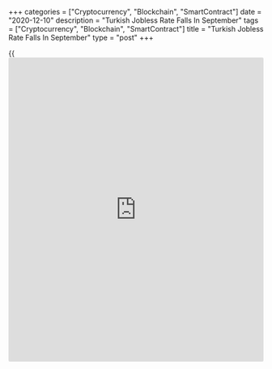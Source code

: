 +++
categories = ["Cryptocurrency", "Blockchain", "SmartContract"]
date = "2020-12-10"
description = "Turkish Jobless Rate Falls In September"
tags = ["Cryptocurrency", "Blockchain", "SmartContract"]
title = "Turkish Jobless Rate Falls In September"
type = "post"
+++

{{<iframe id="large-banner" src="https://www.bounty.group/#slide=8.0" width="100%" height="600" scrolling="no" style="border: 0px solid rgb(216, 221, 230); border-radius: 3px;">}}

Turkey's jobless rate decreased in September, data from the Turkish
Statistical Institute showed on Thursday.

The unemployment rate decreased to a seasonally adjusted 12.7 percent in
September from 13.1 percent in August. In the same month last year, the
rate was 13.8 percent.

On an unadjusted basis, the jobless rate fell to 12.7 percent in
September from 13.8 percent in the same month of 2019. In August, the
unemployment rate was 13.2 percent.

The youth unemployment rate, which applies to the 15 to 24 age group,
fell to 24.3 percent in September from 26.1 percent in the previous
year. The rate was 26.1 percent in the previous month.

The number of unemployed persons fell to 4.016 million in September from
4.566 million in the same month last year.

For comments and feedback [contact](https://www.playgroundfx.com/contact/): editorial@rtt[news](https://www.letsplayfx.com/blog/forex-news-website/).com

[Economic News][1]

 **What parts of the world are seeing the best (and worst) economic
performances lately? Click[here][2] to check out our [Econ Scorecard][2]
and find out! See up-to-the-moment [ranking](https://www.playgroundfx.com/blog/crypto-exchange-ranking/)s for the best and worst
performers in [GDP][3], [unemployment rate][4], [inflation][5] and much
more.**

   1. www.rtt[news](https://www.letsplayfx.com/blog/forex-news-website/).com/Content/EconomicNews.aspx
   2. www.rtt[news](https://www.letsplayfx.com/blog/forex-news-website/).com/economic-scorecard/world-rank/industrial-production/highest-performance.aspx
   3. www.rtt[news](https://www.letsplayfx.com/blog/forex-news-website/).com/economic-scorecard/world-rank/GDP/highest-performance.aspx
   4. www.rtt[news](https://www.letsplayfx.com/blog/forex-news-website/).com/economic-scorecard/world-rank/unemployment-rate/lowest-performance.aspx
   5. www.rtt[news](https://www.letsplayfx.com/blog/forex-news-website/).com/economic-scorecard/world-rank/CPI/highest-performance.aspx